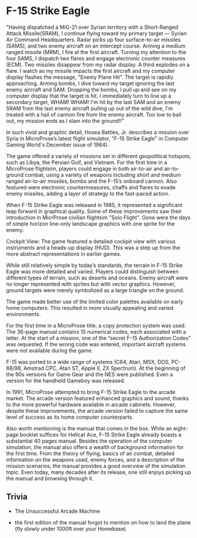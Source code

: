 # F-15 Strike Eagle
"Having dispatched a MiG-21 over Syrian territory with a Short-Ranged Attack Missile(SRAM), I continue flying toward my primary target — Syrian Air Command Headquarters. Radar picks up four surface-to-air missiles (SAMS), and two enemy aircraft on an intercept course. Arming a medium ranged missile (MRM), I fire at the first aircraft. Turning my attention to the four SAMS, I dispatch two flares and engage electronic counter measures (ECM). Two missiles disappear from my radar display. A third explodes on a flare. I watch as my missile impacts the first aircraft and my computer display flashes the message,
"Enemy Plane Hit". The target is rapidly approaching. Arming bombs, I dive toward my target ignoring the last enemy aircraft and SAM. Dropping the bombs, I pull up and see on my computer display that the target is hit. I immediately turn to line up a secondary target, WHAM! WHAM! I'm hit by the last
SAM and an enemy SRAM from the last enemy aircraft pulling up out of the wild dive, I'm treated with a hail of cannon fire from the enemy aircraft. Too low to bail out, my mission ends as I slam into the ground!!"

In such vivid and graphic detail, Hosea Battles, Jr. describes a mission over Syria in MicroProse’s latest flight simulator, "F-15 Strike Eagle" in Computer Gaming World's December issue of 1984).

The game offered a variety of missions set in different geopolitical hotspots, such as Libya, the Persian Gulf, and Vietnam. 
For the first time in a MicroProse flightsim, players could engage in both air-to-air and air-to-ground combat, using a variety of weapons including short and medium ranged air-to-air missiles, bombs and the F-15’s onboard cannon. 
Also featured were electronic countermeasures, chaffs and flares to evade enemy missiles, adding a layer of strategy to the fast-paced action.

When F-15 Strike Eagle was released in 1985, it represented a significant leap forward in graphical quality. Some of these improvements saw their introduction in MicrProse civilian flightsim "Solo Flight". Gone were the days of simple horizon line-only landscape graphics with one sprite for the enemy.

Cockpit View: 
The game featured a detailed cockpit view with various instruments and a heads-up display (HUD). This was a step up from the more abstract representations in earlier games.

While still relatively simple by today’s standards, the terrain in F-15 Strike Eagle was more detailed and varied. Players could distinguish between different types of terrain, such as deserts and oceans. Enemy aircraft were no longer represented with sprites but with vector graphics. However, ground targets were merely symbolized as a large triangle on the ground.

The game made better use of the limited color palettes available on early home computers. This resulted in more visually appealing and varied environments.

For the first time in a MicroProse title, a copy protection system was used. The 36-page manual contains 15 numerical codes, each associated with a letter. At the start of a mission, one of the “secret F-15 Authorization Codes” was requested. If the wrong code was entered, important aircraft systems were not available during the game.

F-15 was ported to a wide range of systems (C64, Atari, MSX, DOS, PC-88/98, Amstrad CPC, Atari ST, Apple II, ZX Spectrum). At the beginning of the 90s versions for Game Gear and the NES were published. Even a version for the handheld Gameboy was released.

In 1991, MicroProse attempted to bring F-15 Strike Eagle to the arcade market. The arcade version featured enhanced graphics and sound, thanks to the more powerful hardware available in arcade cabinets. However, despite these improvements, the arcade version failed to capture the same level of success as its home computer counterparts.

Also worth mentioning is the manual that comes in the box. While an eight-page booklet suffices for Hellcat Ace, F-15 Strike Eagle already boasts a substantial 40 pages manual. Besides the operation of the computer simulation, the manual also offers a wealth of background information for the first time. From the theory of flying, basics of air combat, detailed information on the weapons used, enemy forces, and a description of the mission scenarios, the manual provides a good overview of the simulation topic. Even today, many decades after its release, one still enjoys picking up the manual and browsing through it.

## Trivia
* The Unsuccessful Arcade Machine
	
* the first edition of the manual forgot to mention on how to land the plane (fly slowly under 1000ft over your Homebase)